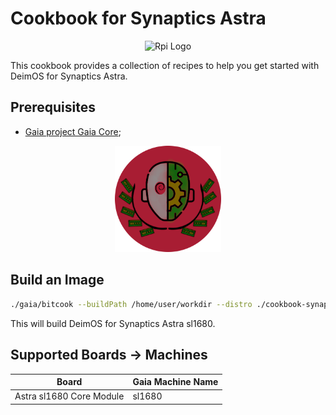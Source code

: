 # Cookbook for Synaptics Astra

<p align="center">
    <img
        src="https://www.synaptics.com/sites/default/files/2024-11/sl1680-back.jpg"
        alt="Rpi Logo"
        width="500" />
</p>

This cookbook provides a collection of recipes to help you get started with DeimOS for Synaptics Astra.

## Prerequisites

- [Gaia project Gaia Core](https://github.com/gaiaBuildSystem/gaia);

<p align="center">
    <img
        src="https://github.com/gaiaBuildSystem/.github/raw/main/profile/GaiaBuildSystemLogoDebCircle.png"
        alt="This is a Gaia Project based cookbook"
        width="170" />
</p>

## Build an Image

```bash
./gaia/bitcook --buildPath /home/user/workdir --distro ./cookbook-synaptics/distro-ref-astra-dolphin.json --noCache
```

This will build DeimOS for Synaptics Astra sl1680.

## Supported Boards -> Machines

| Board                      | Gaia Machine Name   |
|----------------------------|---------------------|
| Astra sl1680 Core Module   | sl1680              |
